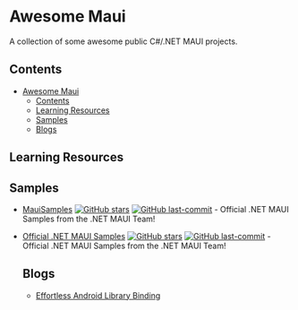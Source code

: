 # Awesome Maui
A collection of some awesome public C#/.NET MAUI projects.

## Contents

<!-- toc -->

- [Awesome Maui](#awesome-maui)
  - [Contents](#contents)
  - [Learning Resources](#learning-resources)
  - [Samples](#samples)
  - [Blogs](#blogs)





<!-- tocstop -->

## Learning Resources


## Samples

- [MauiSamples](https://github.com/VladislavAntonyuk/MauiSamples)
  [![GitHub stars](https://img.shields.io/github/stars/dotnet/maui-samples?style=flat-square)](https://github.com/VladislavAntonyuk/MauiSamples/stargazers) 
  [![GitHub last-commit](https://img.shields.io/github/last-commit/dotnet/maui-samples?style=flat-square)](https://github.com/VladislavAntonyuk/MauiSamples/commits) - Official .NET MAUI Samples from the .NET MAUI Team!
- [Official .NET MAUI Samples](https://github.com/dotnet/maui-samples)
  [![GitHub stars](https://img.shields.io/github/stars/dotnet/maui-samples?style=flat-square)](https://github.com/dotnet/maui-samples/stargazers) 
  [![GitHub last-commit](https://img.shields.io/github/last-commit/dotnet/maui-samples?style=flat-square)](https://github.com/dotnet/maui-samples/commits) - Official .NET MAUI Samples from the .NET MAUI Team!





  ## Blogs
  - [Effortless Android Library Binding](https://vladislavantonyuk.github.io/articles/Effortless-Android-Library-Binding/)